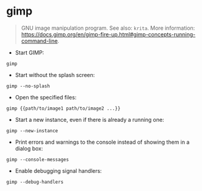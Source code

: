 # gimp

> GNU image manipulation program.
> See also: `krita`.
> More information: <https://docs.gimp.org/en/gimp-fire-up.html#gimp-concepts-running-command-line>.

- Start GIMP:

`gimp`

- Start without the splash screen:

`gimp --no-splash`

- Open the specified files:

`gimp {{path/to/image1 path/to/image2 ...}}`

- Start a new instance, even if there is already a running one:

`gimp --new-instance`

- Print errors and warnings to the console instead of showing them in a dialog box:

`gimp --console-messages`

- Enable debugging signal handlers:

`gimp --debug-handlers`

